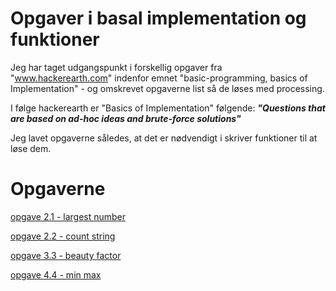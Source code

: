 # Opgaver i basal implementation og funktioner

Jeg har taget udgangspunkt i forskellig opgaver fra "www.hackerearth.com" indenfor emnet "basic-programming, basics of Implementation" - og omskrevet opgaverne list så de løses med processing.

I følge hackerearth er "Basics of Implementation" følgende: ***"Questions that are based on ad-hoc ideas and brute-force solutions"***

Jeg lavet opgaverne således, at det er nødvendigt i skriver funktioner til at løse dem.

# Opgaverne

[opgave 2.1 - largest number](opgave1_storst.md)

[opgave 2.2 - count string](opgave2_count.md)

[opgave 3.3 - beauty factor](opgave3_beautyfactor.md)

[opgave 4.4 - min max](opgave4_minmax.md)